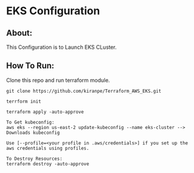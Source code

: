 # EKS Configuration

About:
------
  This Configuration is to Launch EKS CLuster.
 
How To Run:
-----------
  Clone this repo and run terraform module.
  
    git clone https://github.com/kiranpe/Terraform_AWS_EKS.git
    
    terrform init
    
    terraform apply -auto-approve
    
    To Get kubeconfig:
    aws eks --region us-east-2 update-kubeconfig --name eks-cluster --> Downloads kubeconfig 
    
    Use [--profile=<your profile in .aws/credentials>] if you set up the aws credentials using profiles.
    
    To Destroy Resources:
    terraform destroy -auto-approve
